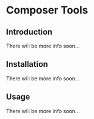 # Composer Tools

## Introduction

There will be more info soon...

## Installation

There will be more info soon...

## Usage

There will be more info soon...
